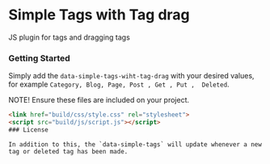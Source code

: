 
# Simple Tags with Tag drag

JS plugin for tags and dragging tags



### Getting Started
Simply add the `data-simple-tags-wiht-tag-drag` with your desired values, for example `Category, Blog, Page, Post , Get , Put ,  Deleted`.





NOTE!  Ensure these files are included on your project.
```html
<link href="build/css/style.css" rel="stylesheet">
<script src="build/js/script.js"></script>
### License

```
<script src="build/js/script-min.js"></script>
```
In addition to this, the `data-simple-tags` will update whenever a new tag or deleted tag has been made. 



